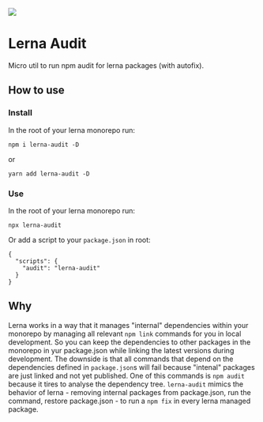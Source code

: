 ![](https://github.com/tnobody/lerna-audit/workflows/CI/badge.svg)

# Lerna Audit

Micro util to run npm audit for lerna packages (with autofix).

## How to use

### Install

In the root of your lerna monorepo run:

`npm i lerna-audit -D`

or

`yarn add lerna-audit -D`

### Use

In the root of your lerna monorepo run:

`npx lerna-audit`

Or add a script to your `package.json` in root:

```jsonc
{
  "scripts": {
    "audit": "lerna-audit"
  }
}
```

## Why

Lerna works in a way that it manages "internal" dependencies within your monorepo by managing all relevant `npm link` commands for you in local development. So you can keep the dependencies to other packages in the monorepo in yur package.json while linking the latest versions during development. The downside is that all commands that depend on the dependencies defined in `package.json`s will fail because "intenal" packages are just linked and not yet published. One of this commands is `npm audit` because it tires to analyse the dependency tree. `lerna-audit` mimics the behavior of lerna - removing internal packages from package.json, run the command, restore package.json - to run a `npm fix` in every lerna managed package.
